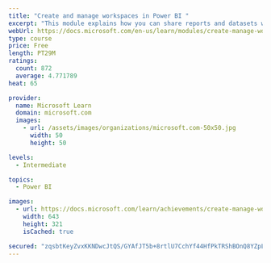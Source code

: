 ```yaml
---
title: "Create and manage workspaces in Power BI "
excerpt: "This module explains how you can share reports and datasets with your users and how to create a deployment strategy that makes sense for you and your organization. Furthermore, you will learn about data lineage in Microsoft Power BI."
webUrl: https://docs.microsoft.com/en-us/learn/modules/create-manage-workspaces-power-bi/
type: course
price: Free
length: PT29M
ratings:
  count: 872
  average: 4.771789
heat: 65

provider:
  name: Microsoft Learn
  domain: microsoft.com
  images:
    - url: /assets/images/organizations/microsoft.com-50x50.jpg
      width: 50
      height: 50

levels:
  - Intermediate

topics:
  - Power BI

images:
  - url: https://docs.microsoft.com/learn/achievements/create-manage-workspaces-power-bi-social.png
    width: 643
    height: 321
    isCached: true

secured: "zqsbtKeyZvxKKNDwcJtQS/GYAfJT5b+8rtlU7CchYf44HfPkTRShBOnQ8YZpLjEIQ1mMddTyco118UOOvIuW3X95jz4WLmD4TQkp8I80lZcl6l+n7XZIFm8Mua6fwtOV+32P58QjvYBGTPzxSBGl9xpjdDuzMO7bW1VVDv5bRBRg3xarzpIremcm/LgtPPLcDVwEjGT64sjU9pWi5KnAldL7v+0Hq0WsM/Y0BZxTP61ONLcVXf6ow+JHaX3L5awpSoaXVWFGOHXP0goU1uRDqsnqdffyn8Vu3BUJXFNCXOoFbVINMO19tf/G5i04VNxwj17CFx8ZIl1R2Q9/SgngPY5zLPLiehYhVHN9LCwUcmeeEREIr9r9a2jrBwbSZpikrCqJHRt9PZ+kvcyoiRZBy1WVGfMIFwPCyk4praXsDkQ=;h5yo+UaSnDwp0M1YTJt2IQ=="
---
```


